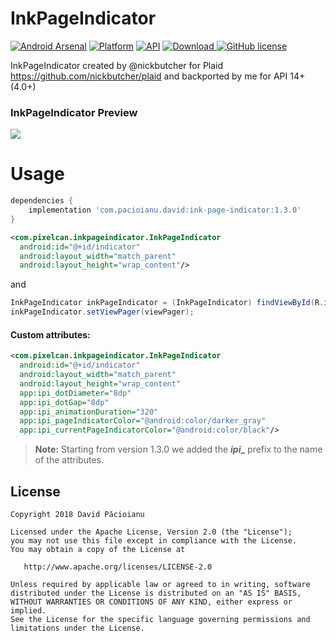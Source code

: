 # InkPageIndicator

[![Android Arsenal](https://img.shields.io/badge/Android%20Arsenal-InkPageIndicator-green.svg?style=true)](https://android-arsenal.com/details/1/2932) 
[![Platform](https://img.shields.io/badge/Platform-Android-green.svg)](http://developer.android.com/index.html)
[![API](https://img.shields.io/badge/API-14%2B-brightgreen.svg)](https://android-arsenal.com/api?level=14)
[ ![Download](https://api.bintray.com/packages/davidpacioianu/maven/ink-page-indicator/images/download.svg) ](https://bintray.com/davidpacioianu/maven/ink-page-indicator/_latestVersion)
[![GitHub license](https://img.shields.io/badge/license-Apache%202-blue.svg)](https://raw.githubusercontent.com/DavidPacioianu/InkPageIndicator/master/LICENSE) 

InkPageIndicator created by @nickbutcher for Plaid https://github.com/nickbutcher/plaid and backported by me for API 14+ (4.0+)

<h3>InkPageIndicator Preview</h3>

![](http://i.imgur.com/fRgDXWK.gif)

# Usage

```gradle
dependencies {
    implementation 'com.pacioianu.david:ink-page-indicator:1.3.0'
}
```

```xml
<com.pixelcan.inkpageindicator.InkPageIndicator
  android:id="@+id/indicator"
  android:layout_width="match_parent"
  android:layout_height="wrap_content"/>
```
 and 
```java
InkPageIndicator inkPageIndicator = (InkPageIndicator) findViewById(R.id.indicator);
inkPageIndicator.setViewPager(viewPager);
```

#### Custom attributes:
```xml
<com.pixelcan.inkpageindicator.InkPageIndicator
  android:id="@+id/indicator"
  android:layout_width="match_parent"
  android:layout_height="wrap_content"
  app:ipi_dotDiameter="8dp"
  app:ipi_dotGap="8dp"
  app:ipi_animationDuration="320"
  app:ipi_pageIndicatorColor="@android:color/darker_gray"
  app:ipi_currentPageIndicatorColor="@android:color/black"/>
```
> **Note:** Starting from version 1.3.0 we added the **_ipi__** prefix to the name of the attributes.

License
--------

    Copyright 2018 David Păcioianu

    Licensed under the Apache License, Version 2.0 (the "License");
    you may not use this file except in compliance with the License.
    You may obtain a copy of the License at

       http://www.apache.org/licenses/LICENSE-2.0

    Unless required by applicable law or agreed to in writing, software
    distributed under the License is distributed on an "AS IS" BASIS,
    WITHOUT WARRANTIES OR CONDITIONS OF ANY KIND, either express or implied.
    See the License for the specific language governing permissions and
    limitations under the License.
